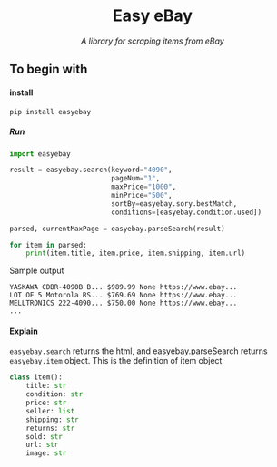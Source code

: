 <div align="center">

# Easy eBay

*A library for scraping items from eBay*

</div>

## To begin with

#### install
```shell
pip install easyebay
```

##### Run
```python
import easyebay

result = easyebay.search(keyword="4090",
                         pageNum="1",
                         maxPrice="1000",
                         minPrice="500",
                         sortBy=easyebay.sory.bestMatch,
                         conditions=[easyebay.condition.used])

parsed, currentMaxPage = easyebay.parseSearch(result)

for item in parsed:
    print(item.title, item.price, item.shipping, item.url)
```
Sample output
```text
YASKAWA CDBR-4090B B... $989.99 None https://www.ebay...
LOT OF 5 Motorola RS... $769.69 None https://www.ebay...
MELLTRONICS 222-4090... $750.00 None https://www.ebay...
...
```

#### Explain
`easyebay.search` returns the html, and easyebay.parseSearch returns `easyebay.item` object. This is the definition of
item object

```python
class item():
    title: str
    condition: str
    price: str
    seller: list
    shipping: str
    returns: str
    sold: str
    url: str
    image: str
```